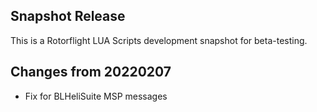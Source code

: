 ## Snapshot Release

This is a Rotorflight LUA Scripts development snapshot for beta-testing.

## Changes from 20220207

- Fix for BLHeliSuite MSP messages


